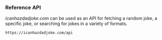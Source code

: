 ### Reference API

_icanhazdadjoke.com_ can be used as an API for fetching a random joke, a specific joke, or searching for jokes in a variety of formats.

```sh
https://icanhazdadjoke.com/api
```
